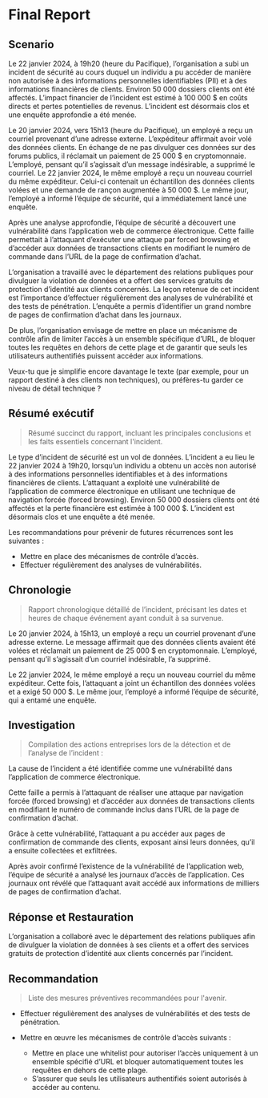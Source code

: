 # Final Report
## Scenario
Le 22 janvier 2024, à 19h20 (heure du Pacifique), l’organisation a subi un incident de sécurité au cours duquel un individu a pu accéder de manière non autorisée à des informations personnelles identifiables (PII) et à des informations financières de clients. Environ 50 000 dossiers clients ont été affectés. L’impact financier de l’incident est estimé à 100 000 $ en coûts directs et pertes potentielles de revenus. L’incident est désormais clos et une enquête approfondie a été menée.

Le 20 janvier 2024, vers 15h13 (heure du Pacifique), un employé a reçu un courriel provenant d’une adresse externe. L’expéditeur affirmait avoir volé des données clients. En échange de ne pas divulguer ces données sur des forums publics, il réclamait un paiement de 25 000 $ en cryptomonnaie. L’employé, pensant qu’il s’agissait d’un message indésirable, a supprimé le courriel. Le 22 janvier 2024, le même employé a reçu un nouveau courriel du même expéditeur. Celui-ci contenait un échantillon des données clients volées et une demande de rançon augmentée à 50 000 $. Le même jour, l’employé a informé l’équipe de sécurité, qui a immédiatement lancé une enquête.

Après une analyse approfondie, l’équipe de sécurité a découvert une vulnérabilité dans l’application web de commerce électronique. Cette faille permettait à l’attaquant d’exécuter une attaque par forced browsing et d’accéder aux données de transactions clients en modifiant le numéro de commande dans l’URL de la page de confirmation d’achat.

L’organisation a travaillé avec le département des relations publiques pour divulguer la violation de données et a offert des services gratuits de protection d’identité aux clients concernés. La leçon retenue de cet incident est l’importance d’effectuer régulièrement des analyses de vulnérabilité et des tests de pénétration. L’enquête a permis d’identifier un grand nombre de pages de confirmation d’achat dans les journaux. 

De plus, l’organisation envisage de mettre en place un mécanisme de contrôle afin de limiter l’accès à un ensemble spécifique d’URL, de bloquer toutes les requêtes en dehors de cette plage et de garantir que seuls les utilisateurs authentifiés puissent accéder aux informations.

Veux-tu que je simplifie encore davantage le texte (par exemple, pour un rapport destiné à des clients non techniques), ou préfères-tu garder ce niveau de détail technique ?

## Résumé exécutif
>Résumé succinct du rapport, incluant les principales conclusions et les faits essentiels concernant l'incident.

Le type d’incident de sécurité est un vol de données. L’incident a eu lieu le 22 janvier 2024 à 19h20, lorsqu’un individu a obtenu un accès non autorisé à des informations personnelles identifiables et à des informations financières de clients. L’attaquant a exploité une vulnérabilité de l’application de commerce électronique en utilisant une technique de navigation forcée (forced browsing). Environ 50 000 dossiers clients ont été affectés et la perte financière est estimée à 100 000 $. L’incident est désormais clos et une enquête a été menée.

Les recommandations pour prévenir de futures récurrences sont les suivantes :

- Mettre en place des mécanismes de contrôle d’accès.
- Effectuer régulièrement des analyses de vulnérabilités.

## Chronologie
>Rapport chronologique détaillé de l’incident, précisant les dates et heures de chaque événement ayant conduit à sa survenue.

Le 20 janvier 2024, à 15h13, un employé a reçu un courriel provenant d’une adresse externe. Le message affirmait que des données clients avaient été volées et réclamait un paiement de 25 000 \$ en cryptomonnaie. L’employé, pensant qu’il s’agissait d’un courriel indésirable, l’a supprimé.

Le 22 janvier 2024, le même employé a reçu un nouveau courriel du même expéditeur. Cette fois, l’attaquant a joint un échantillon des données volées et a exigé 50 000 $. Le même jour, l’employé a informé l’équipe de sécurité, qui a entamé une enquête.

## Investigation
> Compilation des actions entreprises lors de la détection et de l’analyse de l’incident :

La cause de l’incident a été identifiée comme une vulnérabilité dans l’application de commerce électronique.

 Cette faille a permis à l’attaquant de réaliser une attaque par navigation forcée (forced browsing) et d’accéder aux données de transactions clients en modifiant le numéro de commande inclus dans l’URL de la page de confirmation d’achat. 
 
 Grâce à cette vulnérabilité, l’attaquant a pu accéder aux pages de confirmation de commande des clients, exposant ainsi leurs données, qu’il a ensuite collectées et exfiltrées.

Après avoir confirmé l’existence de la vulnérabilité de l’application web, l’équipe de sécurité a analysé les journaux d’accès de l’application. Ces journaux ont révélé que l’attaquant avait accédé aux informations de milliers de pages de confirmation d’achat.

## Réponse et Restauration

L’organisation a collaboré avec le département des relations publiques afin de divulguer la violation de données à ses clients et a offert des services gratuits de protection d’identité aux clients concernés par l’incident.

## Recommandation
> Liste des mesures préventives recommandées pour l'avenir.
- Effectuer régulièrement des analyses de vulnérabilités et des tests de pénétration.

- Mettre en œuvre les mécanismes de contrôle d’accès suivants :

    - Mettre en place une whitelist pour autoriser l’accès uniquement à un ensemble spécifié d’URL et bloquer automatiquement toutes les requêtes en dehors de cette plage.
    - S’assurer que seuls les utilisateurs authentifiés soient autorisés à accéder au contenu.